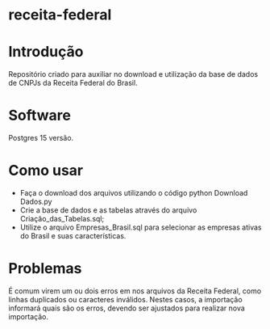 # receita-federal
 
# Introdução
Repositório criado para auxiliar no download e utilização da base de dados de CNPJs da Receita Federal do Brasil.

# Software
Postgres 15 versão.

# Como usar
- Faça o download dos arquivos utilizando o código python Download Dados.py
- Crie a base de dados e as tabelas através do arquivo Criação_das_Tabelas.sql;
- Utilize o arquivo Empresas_Brasil.sql para selecionar as empresas ativas do Brasil e suas características.

# Problemas
É comum virem um ou dois erros em nos arquivos da Receita Federal, como linhas duplicados ou caracteres inválidos. Nestes casos, a importação informará quais são os erros, devendo ser ajustados para realizar nova importação.
